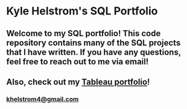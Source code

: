 # Kyle Helstrom's SQL Portfolio

## Welcome to my SQL portfolio! This code repository contains many of the SQL projects that I have written.  If you have any questions, feel free to reach out to me via email!

## Also, check out my [Tableau portfolio](https://public.tableau.com/app/profile/kyle.helstrom/vizzes)!

### khelstrom4@gmail.com
